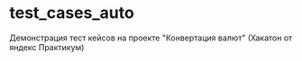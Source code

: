 # test_cases_auto
Демонстрация тест кейсов на проекте "Конвертация валют" (Хакатон от яндекс Практикум)
